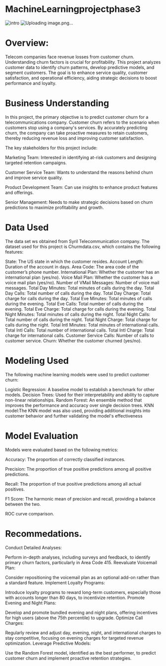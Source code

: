 # MachineLearningprojectphase3

![intro](images/https://github.com/winnycodegurl/MachineLearningprojectphase3/blob/main/telecoms%20image.jpg)
![Uploading image.png…]()




# Overview:


Telecom companies face revenue losses from customer churn. Understanding churn factors is crucial for profitability. This project analyzes customer data to identify churn patterns, develop predictive models, and segment customers. The goal is to enhance service quality, customer satisfaction, and operational efficiency, aiding strategic decisions to boost performance and loyalty.


# Business Understanding


In this project, the primary objective is to predict customer churn for a telecommunications company. Customer churn refers to the scenario when customers stop using a company's services. By accurately predicting churn, the company can take proactive measures to retain customers, thereby reducing revenue loss and improving customer satisfaction.


The key stakeholders for this project include:

Marketing Team: Interested in identifying at-risk customers and designing targeted retention campaigns.


Customer Service Team: Wants to understand the reasons behind churn and improve service quality.

Product Development Team: Can use insights to enhance product features and offerings.


Senior Management: Needs to make strategic decisions based on churn predictions to maximize profitability and growth.


# Data Used
The data set ws obtained from Syril Telecommunication company.
The dataset used for this project is Churmdata.csv, which contains the following features:

State: The US state in which the customer resides.
Account Length: Duration of the account in days.
Area Code: The area code of the customer’s phone number.
International Plan: Whether the customer has an international plan (yes/no).
Voice Mail Plan: Whether the customer has a voice mail plan (yes/no).
Number of VMail Messages: Number of voice mail messages.
Total Day Minutes: Total minutes of calls during the day.
Total Day Calls: Total number of calls during the day.
Total Day Charge: Total charge for calls during the day.
Total Eve Minutes: Total minutes of calls during the evening.
Total Eve Calls: Total number of calls during the evening.
Total Eve Charge: Total charge for calls during the evening.
Total Night Minutes: Total minutes of calls during the night.
Total Night Calls: Total number of calls during the night.
Total Night Charge: Total charge for calls during the night.
Total Intl Minutes: Total minutes of international calls.
Total Intl Calls: Total number of international calls.
Total Intl Charge: Total charge for international calls.
Customer Service Calls: Number of calls to customer service.
Churn: Whether the customer churned (yes/no).



# Modeling Used
The following machine learning models were used to predict customer churn:

Logistic Regression: A baseline model to establish a benchmark for other models.
Decision Trees: Used for their interpretability and ability to capture non-linear relationships.
Random Forest: An ensemble method that improves the performance and accuracy over single decision trees.
KNN model:The KNN model was also used, providing additional insights into customer behavior and further validating the model's effectiveness


# Model Evaluation
Models were evaluated based on the following metrics:

Accuracy: The proportion of correctly classified instances.


Precision: The proportion of true positive predictions among all positive predictions.


Recall: The proportion of true positive predictions among all actual positives.


F1 Score: The harmonic mean of precision and recall, providing a balance between the two.


ROC curve comparison.

# Recommedations.

Conduct Detailed Analyses:

Perform in-depth analyses, including surveys and feedback, to identify primary churn factors, particularly in Area Code 415.
Reevaluate Voicemail Plan:

Consider repositioning the voicemail plan as an optional add-on rather than a standard feature.
Implement Loyalty Programs:

Introduce loyalty programs to reward long-term customers, especially those with accounts longer than 80 days, to incentivize retention.
Promote Evening and Night Plans:

Develop and promote bundled evening and night plans, offering incentives for high users (above the 75th percentile) to upgrade.
Optimize Call Charges:

Regularly review and adjust day, evening, night, and international charges to stay competitive, focusing on evening charges for targeted revenue optimization.
Leverage Predictive Models:

Use the Random Forest model, identified as the best performer, to predict customer churn and implement proactive retention strategies.
